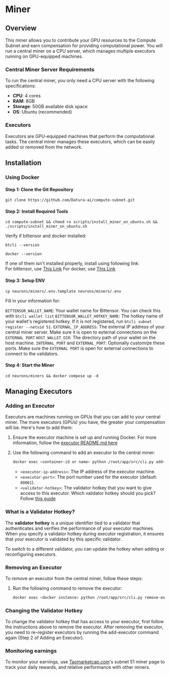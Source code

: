 # Miner

## Overview

This miner allows you to contribute your GPU resources to the Compute Subnet and earn compensation for providing computational power. You will run a central miner on a CPU server, which manages multiple executors running on GPU-equipped machines.

### Central Miner Server Requirements

To run the central miner, you only need a CPU server with the following specifications:

- **CPU**: 4 cores
- **RAM**: 8GB
- **Storage**: 50GB available disk space
- **OS**: Ubuntu (recommended)

### Executors

Executors are GPU-equipped machines that perform the computational tasks. The central miner manages these executors, which can be easily added or removed from the network.

## Installation

### Using Docker

#### Step 1: Clone the Git Repository

```
git clone https://github.com/Datura-ai/compute-subnet.git
```

#### Step 2: Install Required Tools

```
cd compute-subnet && chmod +x scripts/install_miner_on_ubuntu.sh && ./scripts/install_miner_on_ubuntu.sh
```

Verify if bittensor and docker installed: 
```
btcli --version
```

```
docker --version
```

If one of them isn't installed properly, install using following link:     
For bittensor, use [This Link](https://github.com/opentensor/bittensor/blob/master/README.md#install-bittensor-sdk)
For docker, use [This Link](https://docs.docker.com/engine/install/)

#### Step 3: Setup ENV
```
cp neurons/miners/.env.template neurons/miners/.env
```

Fill in your information for:

`BITTENSOR_WALLET_NAME`: Your wallet name for Bittensor. You can check this with `btcli wallet list`
`BITTENSOR_WALLET_HOTKEY_NAME`: The hotkey name of your wallet's registered hotkey. If it is not registered, run `btcli subnet register --netuid 51`. 
`EXTERNAL_IP_ADDRESS`: The external IP address of your central miner server. Make sure it is open to external connections on the `EXTERNAL PORT`
`HOST_WALLET_DIR`: The directory path of your wallet on the host machine.
`INTERNAL_PORT` and `EXTERNAL_PORT`: Optionally customize these ports. Make sure the `EXTERNAL PORT` is open for external connections to connect to the validators.

#### Step 4: Start the Miner

```
cd neurons/miners && docker compose up -d
```

## Managing Executors

### Adding an Executor

Executors are machines running on GPUs that you can add to your central miner. The more executors (GPUs) you have, the greater your compensation will be. Here's how to add them:

1. Ensure the executor machine is set up and running Docker. For more information, follow the [executor README.md here](../executor/README.md)
2. Use the following command to add an executor to the central miner:

    ```bash
    docker exec <container-id or name> python /root/app/src/cli.py add-executor --address <executor-ip-address> --port <executor-port> --validator <validator-hotkey>
    ```

    - `<executor-ip-address>`: The IP address of the executor machine.
    - `<executor-port>`: The port number used for the executor (default: `80001`).
    - `<validator-hotkey>`: The validator hotkey that you want to give access to this executor. Which validator hotkey should you pick? Follow [this guide](assinging_validator_hotkeys.md)

### What is a Validator Hotkey?

The **validator hotkey** is a unique identifier tied to a validator that authenticates and verifies the performance of your executor machines. When you specify a validator hotkey during executor registration, it ensures that your executor is validated by this specific validator.

To switch to a different validator, you can update the hotkey when adding or reconfiguring executors.

### Removing an Executor

To remove an executor from the central miner, follow these steps:

1. Run the following command to remove the executor:

    ```bash
    docker exec <docker instance> python /root/app/src/cli.py remove-executor --address <executor public ip> --port <executor external port>
    ```

### Changing the Validator Hotkey

To change the validator hotkey that has access to your executor, first follow the instructions above to remove the executor. After removing the executor, you need to re-register executors by running the add-executor command again (Step 2 of Adding an Executor).


### Monitoring earnings

To monitor your earnings, use [Taomarketcap.com](https://taomarketcap.com/subnets/51/miners)'s subnet 51 miner page to track your daily rewards, and relative performance with other miners.

